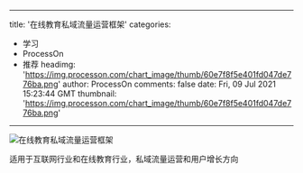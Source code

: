 
---
title: '在线教育私域流量运营框架'
categories: 
 - 学习
 - ProcessOn
 - 推荐
headimg: 'https://img.processon.com/chart_image/thumb/60e7f8f5e401fd047de776ba.png'
author: ProcessOn
comments: false
date: Fri, 09 Jul 2021 15:23:44 GMT
thumbnail: 'https://img.processon.com/chart_image/thumb/60e7f8f5e401fd047de776ba.png'
---

<div>   
<img class="thumb" alt="在线教育私域流量运营框架" src="https://img.processon.com/chart_image/thumb/60e7f8f5e401fd047de776ba.png" referrerpolicy="no-referrer">
<p>适用于互联网行业和在线教育行业，私域流量运营和用户增长方向</p>  
</div>
            
